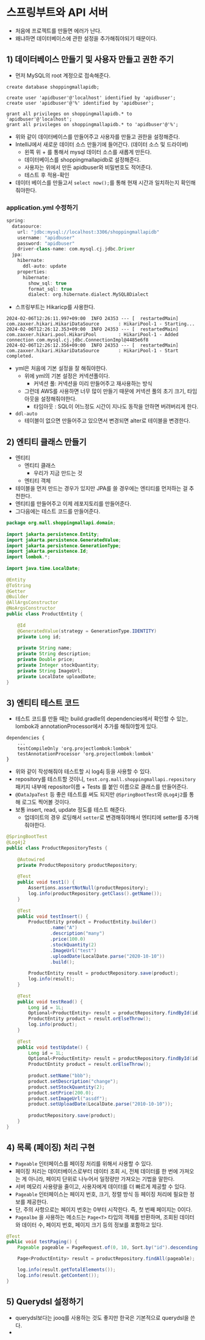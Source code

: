 # 스프링부트와 API 서버
- 처음에 프로젝트를 만들면 에러가 난다.
- 왜냐하면 데이터베이스에 관한 설정을 추가해줘야되기 때문이다.

## 1) 데이터베이스 만들기 및 사용자 만들고 권한 주기
- 먼저 MySQL의 root 계정으로 접속해준다.
```mysql
create database shoppingmallapidb;  
  
create user 'apidbuser'@'localhost' identified by 'apidbuser';  
create user 'apidbuser'@'%' identified by 'apidbuser';  
  
grant all privileges on shoppingmallapidb.* to 'apidbuser'@'localhost';  
grant all privileges on shoppingmallapidb.* to 'apidbuser'@'%';
```
- 위와 같이 데이터베이스를 만들어주고 사용자를 만들고 권한을 설정해준다.
- IntelliJ에서 새로운 데이터 소스 만들기에 들어간다. (데이터 소스 및 드라이버)
	- 왼쪽 위 + 를 통해서 mysql 데이터 소스를 새롭게 만든다.
	- 데이터베이스를 shoppingmallapidb로 설정해준다.
	- 사용자는 위에서 만든 apidbuser와 비밀번호도 적어준다.
	- 테스트 후 적용-확인
- 데이터 베이스를 만들고서 `select now();`를 통해 현재 시간과 일치하는지 확인해줘야한다.

### application.yml 수정하기
```groovy
spring:  
  datasource:  
    url: "jdbc:mysql://localhost:3306/shoppingmallapidb"  
    username: "apidbuser"  
    password: "apidbuser"  
    driver-class-name: com.mysql.cj.jdbc.Driver  
  jpa:  
    hibernate:  
      ddl-auto: update  
    properties:  
      hibernate:  
        show_sql: true  
        format_sql: true  
        dialect: org.hibernate.dialect.MySQL8Dialect
```
- 스프링부트는 Hikaricp를 사용한다.
```shell
2024-02-06T12:26:11.997+09:00  INFO 24353 --- [  restartedMain] com.zaxxer.hikari.HikariDataSource       : HikariPool-1 - Starting...
2024-02-06T12:26:12.353+09:00  INFO 24353 --- [  restartedMain] com.zaxxer.hikari.pool.HikariPool        : HikariPool-1 - Added connection com.mysql.cj.jdbc.ConnectionImpl@4485e6f8
2024-02-06T12:26:12.356+09:00  INFO 24353 --- [  restartedMain] com.zaxxer.hikari.HikariDataSource       : HikariPool-1 - Start completed.
```
- yml은 처음에 기본 설정을 잘 해줘야한다.
	- 위에 yml의 기본 설정은 커넥션풀이다.
		- 커넥션 풀: 커넥션을 미리 만들어주고 재사용하는 방식
	- 그런데 AWS를 사용하면 너무 많이 만들기 때문에 커넥션 풀의 초기 크기, 타임아웃을 설정해줘야한다.
		- 타임아웃 : SQL이 어느정도 시간이 지나도 동작을 안하면 버려버리게 한다.
- `ddl-auto`
	- 테이블이 없으면 만들어주고 있으면서 변경되면 alter로 테이블을 변경한다.

## 2) 엔티티 클래스 만들기
- 엔티티
	- 엔티티 클래스
		- 우리가 지금 만드는 것
	- 엔티티 객체
- 테이블을 먼저 만드는 경우가 있지만 JPA를 쓸 경우에는 엔티티를 먼저하는 걸 추천한다.
- 엔티티를 만들어주고 이제 레포지토리를 만들어준다.
- 그다음에는 테스트 코드를 만들어준다.
```java
package org.mall.shoppingmallapi.domain;  
  
import jakarta.persistence.Entity;  
import jakarta.persistence.GeneratedValue;  
import jakarta.persistence.GenerationType;  
import jakarta.persistence.Id;  
import lombok.*;  
  
import java.time.LocalDate;  
  
@Entity  
@ToString  
@Getter  
@Builder  
@AllArgsConstructor  
@NoArgsConstructor  
public class ProductEntity {  
  
    @Id  
    @GeneratedValue(strategy = GenerationType.IDENTITY)  
    private Long id;  
  
    private String name;  
    private String description;  
    private Double price;  
    private Integer stockQuantity;  
    private String ImageUrl;  
    private LocalDate uploadDate;  
}
```
## 3) 엔티티 테스트 코드
- 테스트 코드를 만들 때는 build.gradle의 dependencies에서 확인할 수 있는, lombok과 annotationProcessor에서 추가를 해줘야할게 있다.
```
dependencies {
	...
	testCompileOnly 'org.projectlombok:lombok'
	testAnnotationProcessor 'org.projectlombok:lombok'
}
```
- 위와 같이 작성해줘야 테스트할 시 log4j 등을 사용할 수 있다.
- repository를 테스트할 것이니, `test.org.mall.shoppingmallapi.repository` 패키지 내부에 repositor이름 + Tests 를 붙인 이름으로 클래스를 만들어준다.
- `@DataJpaTest` 등 좋은 테스트를 써도 되지만 `@SpringBootTest`와 `@Log4j2`를 통해 로그도 찍어볼 것이다.
- 보통 insert, read, update 정도를 테스트 해준다.
	- 업데이트의 경우 로딩해서 `setter`로 변경해줘야해서 엔티티에 setter를 추가해줘야한다.
```java
@SpringBootTest  
@Log4j2  
public class ProductRepositoryTests {  
  
    @Autowired  
    private ProductRepository productRepository;  
  
    @Test  
    public void test1() {  
        Assertions.assertNotNull(productRepository);  
        log.info(productRepository.getClass().getName());  
    }  
  
    @Test  
    public void testInsert() {  
        ProductEntity product = ProductEntity.builder()  
                .name("A")  
                .description("many")  
                .price(100.0)  
                .stockQuantity(2)  
                .ImageUrl("test")  
                .uploadDate(LocalDate.parse("2020-10-10"))  
                .build();  
  
        ProductEntity result = productRepository.save(product);  
        log.info(result);  
    }  
  
    @Test  
    public void testRead() {  
        Long id = 1L;  
        Optional<ProductEntity> result = productRepository.findById(id);  
        ProductEntity product = result.orElseThrow();  
        log.info(product);  
    }  
  
    @Test  
    public void testUpdate() {  
        Long id = 1L;  
        Optional<ProductEntity> result = productRepository.findById(id);  
        ProductEntity product = result.orElseThrow();  
  
        product.setName("bbb");  
        product.setDescription("change");  
        product.setStockQuantity(2);  
        product.setPrice(200.0);  
        product.setImageUrl("assdf");  
        product.setUploadDate(LocalDate.parse("2010-10-10"));  
  
        productRepository.save(product);  
    }  
}
```

## 4) 목록 (페이징) 처리 구현
- `Pageable` 인터페이스를 페이징 처리를 위해서 사용할 수 있다.
- 페이징 처리는 데이터베이스로부터 데이터 조회 시, 전체 데이터를 한 번에 가져오는 게 아니라, 페이지 단위로 나누어서 일정량만 가져오는 기법을 말한다.
- 서버 메모리 사용량을 줄이고, 사용자에게 데이터를 더 빠르게 제공할 수 있다.
- `Pageable` 인터페이스는 페이지 번호, 크기, 정렬 방식 등 페이징 처리에 필요한 정보를 제공한다.
- 단, 주의 사항으로는 페이지 번호는 0부터 시작한다. 즉, 첫 번째 페이지는 0이다.
- `Pagealbe` 을 사용하는 메소드는 `Page<T>` 타입의 객체를 반환하며, 조회된 데이터와 데이터 수, 페이지 번호, 페이지 크기 등의 정보를 포함하고 있다.
```java
@Test  
public void testPaging() {
    Pageable pageable = PageRequest.of(0, 10, Sort.by("id").descending());

    Page<ProductEntity> result = productRepository.findAll(pageable);

    log.info(result.getTotalElements());
    log.info(result.getContent());
}
```

## 5) Querydsl 설정하기
- querydsl보다는 jooq를 사용하는 것도 좋지만 한국은 기본적으로 querydsl을 쓴다.
- 